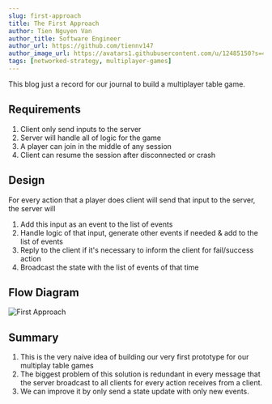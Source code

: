 ```yaml
---
slug: first-approach
title: The First Approach
author: Tien Nguyen Van
author_title: Software Engineer
author_url: https://github.com/tiennv147
author_image_url: https://avatars1.githubusercontent.com/u/12485150?s=460
tags: [networked-strategy, multiplayer-games]
---
```


This blog just a record for our journal to build a multiplayer table game.

## Requirements
1. Client only send inputs to the server
2. Server will handle all of logic for the game
3. A player can join in the middle of any session
4. Client can resume the session after disconnected or crash

## Design
For every action that a player does client will send that input to the server, the server will 
1. Add this input as an event to the list of events
2. Handle logic of that input, generate other events if needed & add to the list of events
3. Reply to the client if it's necessary to inform the client for fail/success action
4. Broadcast the state with the list of events of that time

## Flow Diagram
![First Approach](/img/blog/first-approach.svg)

## Summary
1. This is the very naive idea of building our very first prototype for our multiplay table games
2. The biggest problem of this solution is redundant in every message that the server broadcast 
to all clients for every action receives from a client. 
1. We can improve it by only send a state update with only new events.